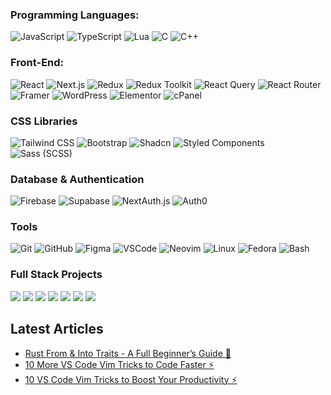 <!-- 
[![](https://raw.githubusercontent.com/adamalston/adamalston/master/profile.gif)](https://www.adamalston.com/)
-->
<!--
### Hello there 👋

#### I'm Mohammad Shohan, a self-taught Web Developer based in Dhaka, Bangladesh. 



- ⚙️ Currently working at **TIC Advisor**
- 🌍 Focused on **React**, **Next.js**, and modern front-end development
- 💬 Learning full-stack development to expand my skill set
- ✍️ Occasionally write about tech & web development
- 🌱 Exploring TypeScript, Tailwind CSS, and advanced React patterns

### Hi, I'm Shohan - Web Developer 👋

[![Linkedin](https://img.shields.io/badge/-LinkedIn-blue?style=flat&logo=Linkedin&logoColor=white&link=https://www.linkedin.com/in/dinhanhthi/)](https://www.linkedin.com/in/dinhanhthi/)
[![My Notes](https://img.shields.io/badge/-My%20Notes-009e22?style=flat&logo=data:image/png;base64,iVBORw0KGgoAAAANSUhEUgAAAA4AAAARCAQAAABHwVUUAAAAxklEQVQYlYWROw6BQRSFp1LRW4BaqUCswAJsQYJoJDQsAI0VSIgIpUKjIgqxAIlGoSXexPNz+ecvMDi3uvnmzD0zVymFkwI9ui/Vo4JH4SDEhE9diSkCZMkzZ0Wblq6pwBspJdcGWUgzJEqDOk3S1DTES5IyGwbi37FmL0eqNnQToc+RMQkZkCVHnI4NXYQZcZZmz/ZZOy429JGhJIHepQP5ZeKn/jr1zJMZWmkPZmi9c/ktUNCAtNP625kZ/tqKeuQtmvd5B5bhnUU8EVlfAAAAAElFTkSuQmCC&link=https://dinhanhthi.com/notes)](https://dinhanhthi.com)
[![Buy Me A Coffee](https://img.shields.io/badge/-Buy%20Me%20A%20Coffee-db4c4c?style=flat&logo=buy-me-a-coffee&logoColor=ffffff&link=https://ko-fi.com/dinhanhthi)](https://ko-fi.com/dinhanhthi)
-->
### Programming Languages:
![JavaScript](https://img.shields.io/badge/-JavaScript-000?&logo=JavaScript)
![TypeScript](https://img.shields.io/badge/-TypeScript-000?&logo=TypeScript)
![Lua](https://img.shields.io/badge/-Lua-000?&logo=Lua)
![C](https://img.shields.io/badge/-C-000?&logo=C)
![C++](https://img.shields.io/badge/-C++-000?&logo=cplusplus)



### Front-End:
![React](https://img.shields.io/badge/-React-000?&logo=react)
![Next.js](https://img.shields.io/badge/-Next-000?&logo=next.js)
![Redux](https://img.shields.io/badge/-Redux-000?&logo=Redux)
![Redux Toolkit](https://img.shields.io/badge/-ReduxToolkit-000?&logo=Redux)
![React Query](https://img.shields.io/badge/-React_Query-000?&logo=React)
![React Router](https://img.shields.io/badge/-React_Router-000?&logo=React)
![Framer](https://img.shields.io/badge/-Framer-000?&logo=Framer)
![WordPress](https://img.shields.io/badge/-WordPress-000?&logo=WordPress)
![Elementor](https://img.shields.io/badge/-Elementor-000?&logo=Elementor)
![cPanel](https://img.shields.io/badge/-cPanel-000?&logo=cPanel)



### CSS Libraries 
![Tailwind CSS](https://img.shields.io/badge/-Tailwind_CSS-000?&logo=TailwindCSS)
![Bootstrap](https://img.shields.io/badge/-Bootstrap-000?&logo=Bootstrap)
![Shadcn](https://img.shields.io/badge/-Shadcn-000?&logo=shadcnui)
![Styled Components](https://img.shields.io/badge/-Styled_Components-000?&logo=styled-components)
![Sass (SCSS)](https://img.shields.io/badge/-Sass-000?&logo=Sass)

### Database & Authentication
![Firebase](https://img.shields.io/badge/-Firebase-000?&logo=Firebase)
![Supabase](https://img.shields.io/badge/-Supabase-000?&logo=Supabase)
![NextAuth.js](https://img.shields.io/badge/-NextAuth.js-000?&logo=Next.js)
![Auth0](https://img.shields.io/badge/-Auth0-000?&logo=Auth0)

### Tools 
![Git](https://img.shields.io/badge/-Git-000?&logo=git)
![GitHub](https://img.shields.io/badge/-GitHub-000?&logo=GitHub)
![Figma](https://img.shields.io/badge/-Figma-000?&logo=Figma)
![VSCode](https://img.shields.io/badge/-vscode-000?&logo=vscodium)
![Neovim](https://img.shields.io/badge/-Neovim-000?&logo=Neovim)
![Linux](https://img.shields.io/badge/-Linux-000?&logo=linux)
![Fedora](https://img.shields.io/badge/-Fedora-000?&logo=Fedora)
![Bash](https://img.shields.io/badge/-Bash-000?&logo=GNU-Bash)


### Full Stack Projects
[![](https://img.shields.io/badge/-🧬%20My%20Website-000)](https://github.com/adamalston/v2)
[![](https://img.shields.io/badge/-🦠%20COVID‑19%20Dashboard-000)](https://github.com/adamalston/COVID-19-Dashboard)
[![](https://img.shields.io/badge/-📝%20Summarizer-000)](https://github.com/adamalston/Summarizer)
[![](https://img.shields.io/badge/-🔬%20Overwatch-000)](https://github.com/adamalston/overwatch)
[![](https://img.shields.io/badge/-🛰%20KubeSat-000)](https://github.com/adamalston/kubesat)
[![](https://img.shields.io/badge/-🔊%20Voice%20Poker-000)](https://github.com/adamalston/Poker)
[![](https://img.shields.io/badge/-🗺%20PokémonGo%20Map-000)](https://github.com/adamalston/PokemonGo-Map)



## Latest Articles
<!-- BLOG-POST-LIST:START -->
- [Rust From & Into Traits - A Full Beginner’s Guide 🦀](https://dev.to/ansonh/rust-from-into-traits-a-full-beginners-guide-1m9l)
- [10 More VS Code Vim Tricks to Code Faster ⚡](https://dev.to/ansonh/10-more-vs-code-vim-tricks-to-become-a-faster-coder-ndi)
- [10 VS Code Vim Tricks to Boost Your Productivity ⚡](https://dev.to/ansonh/10-vs-code-vim-tricks-to-boost-your-productivity-1b0n)
<!-- BLOG-POST-LIST:END -->
